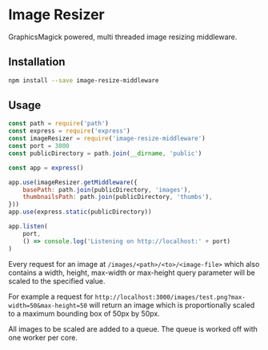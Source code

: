 # Image Resizer

GraphicsMagick powered, multi threaded image resizing middleware.


## Installation

```sh
npm install --save image-resize-middleware
```


## Usage

```js
const path = require('path')
const express = require('express')
const imageResizer = require('image-resize-middleware')
const port = 3000
const publicDirectory = path.join(__dirname, 'public')

const app = express()

app.use(imageResizer.getMiddleware({
	basePath: path.join(publicDirectory, 'images'),
	thumbnailsPath: path.join(publicDirectory, 'thumbs'),
}))
app.use(express.static(publicDirectory))

app.listen(
	port,
	() => console.log('Listening on http://localhost:' + port)
)
```

Every request for an image at `/images/<path>/<to>/<image-file>`
which also contains a width, height, max-width or max-height query parameter
will be scaled to the specified value.

For example a request for
`http://localhost:3000/images/test.png?max-width=50&max-height=50`
will return an image which is proportionally scaled to a maximum bounding box
of 50px by 50px.

All images to be scaled are added to a queue.
The queue is worked off with one worker per core.
